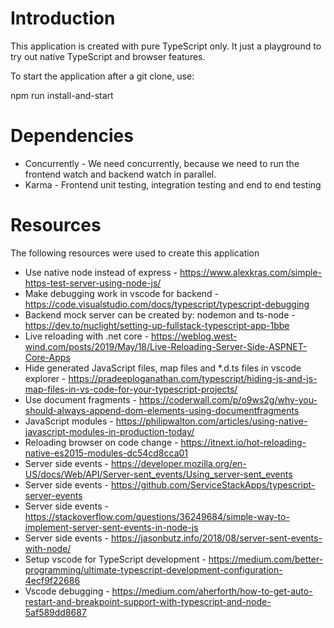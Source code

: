 # Introduction
This application is created with pure TypeScript only.
It just a playground to try out native TypeScript and browser features.

To start the application after a git clone, use:

npm run install-and-start

# Dependencies
- Concurrently - We need concurrently, because we need to run the frontend watch and backend watch in parallel.
- Karma - Frontend unit testing, integration testing and end to end testing


# Resources
The following resources were used to create this application
- Use native node instead of express - https://www.alexkras.com/simple-https-test-server-using-node-js/
- Make debugging work in vscode for backend - https://code.visualstudio.com/docs/typescript/typescript-debugging
- Backend mock server can be created by: nodemon and ts-node - https://dev.to/nuclight/setting-up-fullstack-typescript-app-1bbe
- Live reloading with .net core - https://weblog.west-wind.com/posts/2019/May/18/Live-Reloading-Server-Side-ASPNET-Core-Apps
- Hide generated JavaScript files, map files and \*.d.ts files in vscode explorer - https://pradeeploganathan.com/typescript/hiding-js-and-js-map-files-in-vs-code-for-your-typescript-projects/
- Use document fragments - https://coderwall.com/p/o9ws2g/why-you-should-always-append-dom-elements-using-documentfragments
- JavaScript modules - https://philipwalton.com/articles/using-native-javascript-modules-in-production-today/
- Reloading browser on code change - https://itnext.io/hot-reloading-native-es2015-modules-dc54cd8cca01
- Server side events - https://developer.mozilla.org/en-US/docs/Web/API/Server-sent_events/Using_server-sent_events
- Server side events - https://github.com/ServiceStackApps/typescript-server-events
- Server side events - https://stackoverflow.com/questions/36249684/simple-way-to-implement-server-sent-events-in-node-js
- Server side events - https://jasonbutz.info/2018/08/server-sent-events-with-node/
- Setup vscode for TypeScript development - https://medium.com/better-programming/ultimate-typescript-development-configuration-4ecf9f22686
- Vscode debugging - https://medium.com/aherforth/how-to-get-auto-restart-and-breakpoint-support-with-typescript-and-node-5af589dd8687


